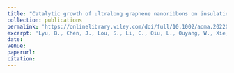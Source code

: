 ```yaml
---
title: "Catalytic growth of ultralong graphene nanoribbons on insulating substrates"
collection: publications
permalink: 'https://onlinelibrary.wiley.com/doi/full/10.1002/adma.202200956'
excerpt: 'Lyu, B., Chen, J., Lou, S., Li, C., Qiu, L., Ouyang, W., Xie, J., Mitchell, I., Wu, T., Deng, A., Hu, C., Zhou, X., Shen, P., Ma, S., Wu, Z., Watanabe, K., Taniguchi, T., Wang, X., Liang, Q., Jia, J., Urbakh, M., Hod, O., Ding, F., Wang, S., Shi, Z. Adv. Mater. 2022, 34, 2200956.'
date: 
venue: 
paperurl: 
citation:
---
```

